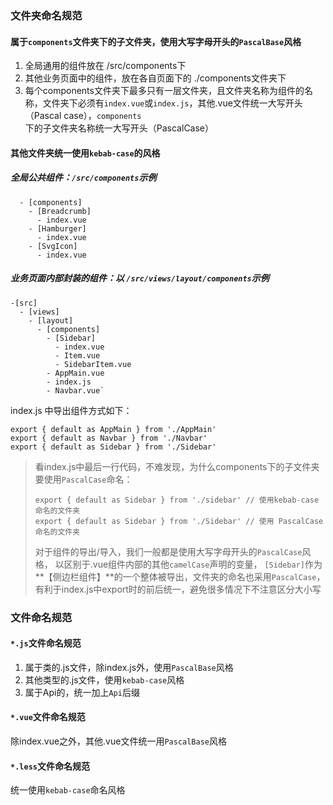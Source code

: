 ### 文件夹命名规范

#### 属于`components`文件夹下的子文件夹，使用大写字母开头的`PascalBase`风格

1. 全局通用的组件放在 /src/components下
2. 其他业务页面中的组件，放在各自页面下的 ./components文件夹下
3. 每个components文件夹下最多只有一层文件夹，且文件夹名称为组件的名称，文件夹下必须有`index.vue`或`index.js`，其他.vue文件统一大写开头（Pascal case），`components`下的子文件夹名称统一大写开头（PascalCase）

#### 其他文件夹统一使用`kebab-case`的风格

##### 全局公共组件：`/src/components`示例

```
  - [components]
    - [Breadcrumb]
      - index.vue
    - [Hamburger]
      - index.vue
    - [SvgIcon]
      - index.vue
```

##### 业务页面内部封装的组件：以 `/src/views/layout/components`示例

```
-[src]
  - [views]
    - [layout]
      - [components]
        - [Sidebar]
          - index.vue
          - Item.vue
          - SidebarItem.vue
        - AppMain.vue
        - index.js
        - Navbar.vue`
```

index.js 中导出组件方式如下：

```
export { default as AppMain } from './AppMain'
export { default as Navbar } from './Navbar'
export { default as Sidebar } from './Sidebar'
```

> 看index.js中最后一行代码，不难发现，为什么components下的子文件夹要使用`PascalCase`命名：
>
> ```
> export { default as Sidebar } from './sidebar' // 使用kebab-case命名的文件夹
> export { default as Sidebar } from './Sidebar' // 使用 PascalCase命名的文件夹
> ```
>
> 对于组件的导出/导入，我们一般都是使用大写字母开头的`PascalCase`风格，
> 以区别于.vue组件内部的其他`camelCase`声明的变量，
> `[Sidebar]`作为**【侧边栏组件】**的一个整体被导出，文件夹的命名也采用`PascalCase`，
> 有利于index.js中export时的前后统一，避免很多情况下不注意区分大小写

###  文件命名规范

####  `*.js`文件命名规范

1. 属于类的.js文件，除index.js外，使用`PascalBase`风格
2. 其他类型的.js文件，使用`kebab-case`风格
3. 属于Api的，统一加上`Api`后缀

#### `*.vue`文件命名规范

除index.vue之外，其他.vue文件统一用`PascalBase`风格

#### `*.less`文件命名规范

统一使用`kebab-case`命名风格